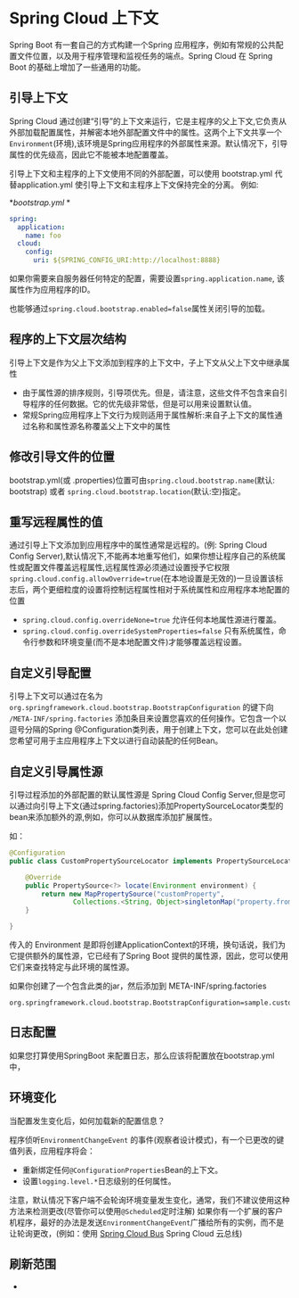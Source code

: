 # Spring Cloud 上下文
Spring Boot 有一套自己的方式构建一个Spring 应用程序，例如有常规的公共配置文件位置，以及用于程序管理和监视任务的端点。Spring Cloud 在 Spring Boot 的基础上增加了一些通用的功能。

## 引导上下文
Spring Cloud 通过创建“引导”的上下文来运行，它是主程序的父上下文,它负责从外部加载配置属性，并解密本地外部配置文件中的属性。这两个上下文共享一个`Environment`(环境),该环境是Spring应用程序的外部属性来源。默认情况下，引导属性的优先级高，因此它不能被本地配置覆盖。

引导上下文和主程序的上下文使用不同的外部配置，可以使用 bootstrap.yml 代替application.yml 使引导上下文和主程序上下文保持完全的分离。
例如: 

**bootstrap.yml* *

```yml
spring:
  application:
    name: foo
  cloud:
    config:
      uri: ${SPRING_CONFIG_URI:http://localhost:8888}
```
如果你需要来自服务器任何特定的配置，需要设置`spring.application.name`, 该属性作为应用程序的ID。

也能够通过`spring.cloud.bootstrap.enabled=false`属性关闭引导的加载。

## 程序的上下文层次结构
引导上下文是作为父上下文添加到程序的上下文中，子上下文从父上下文中继承属性

* 由于属性源的排序规则，引导项优先。但是，请注意，这些文件不包含来自引导程序的任何数据。它的优先级非常低，但是可以用来设置默认值。
* 常规Spring应用程序上下文行为规则适用于属性解析:来自子上下文的属性通过名称和属性源名称覆盖父上下文中的属性

## 修改引导文件的位置
bootstrap.yml(或 .properties)位置可由`spring.cloud.bootstrap.name`(默认: bootstrap) 或者 `spring.cloud.bootstrap.location`(默认:空)指定。

## 重写远程属性的值
通过引导上下文添加到应用程序中的属性通常是远程的。(例: Spring Cloud Config Server),默认情况下,不能再本地重写他们，如果你想让程序自己的系统属性或配置文件覆盖远程属性,远程属性源必须通过设置授予它权限`spring.cloud.config.allowOverride=true`(在本地设置是无效的)一旦设置该标志后，两个更细粒度的设置将控制远程属性相对于系统属性和应用程序本地配置的位置
* `spring.cloud.config.overrideNone=true` 允许任何本地属性源进行覆盖。
* `spring.cloud.config.overrideSystemProperties=false` 只有系统属性，命令行参数和环境变量(而不是本地配置文件)才能够覆盖远程设置。

## 自定义引导配置
引导上下文可以通过在名为`org.springframework.cloud.bootstrap.BootstrapConfiguration` 的键下向 `/META-INF/spring.factories` 添加条目来设置您喜欢的任何操作。它包含一个以逗号分隔的Spring @Configuration类列表，用于创建上下文，您可以在此处创建您希望可用于主应用程序上下文以进行自动装配的任何Bean。



## 自定义引导属性源

 引导过程添加的外部配置的默认属性源是 Spring Cloud Config Server,但是您可以通过向引导上下文(通过spring.factories)添加PropertySourceLocator类型的bean来添加额外的源,例如，你可以从数据库添加扩展属性。

如：

```java
@Configuration
public class CustomPropertySourceLocator implements PropertySourceLocator {

    @Override
    public PropertySource<?> locate(Environment environment) {
        return new MapPropertySource("customProperty",
                Collections.<String, Object>singletonMap("property.from.sample.custom.source", "worked as intended"));
    }

}
```

传入的 Environment 是即将创建ApplicationContext的环境，换句话说，我们为它提供额外的属性源，它已经有了Spring Boot 提供的属性源，因此，您可以使用它们来查找特定与此环境的属性源。

如果你创建了一个包含此类的jar，然后添加到 META-INF/spring.factories

```properties
org.springframework.cloud.bootstrap.BootstrapConfiguration=sample.custom.CustomPropertySourceLocator
```

## 日志配置

如果您打算使用SpringBoot 来配置日志，那么应该将配置放在bootstrap.yml 中，

## 环境变化

当配置发生变化后，如何加载新的配置信息？

程序侦听`EnvironmentChangeEvent` 的事件(观察者设计模式)，有一个已更改的键值列表，应用程序将会：

* 重新绑定任何`@ConfigurationProperties`Bean的上下文。
* 设置`logging.level.*`日志级别的任何属性。

注意，默认情况下客户端不会轮询环境变量发生变化，通常，我们不建议使用这种方法来检测更改(尽管你可以使用`@Scheduled`定时注解) 如果你有一个扩展的客户机程序，最好的办法是发送`EnvironmentChangeEvent`广播给所有的实例，而不是让轮询更改，(例如：使用  [Spring Cloud Bus](https://github.com/spring-cloud/spring-cloud-bus) Spring Cloud 云总线)

## 刷新范围

-